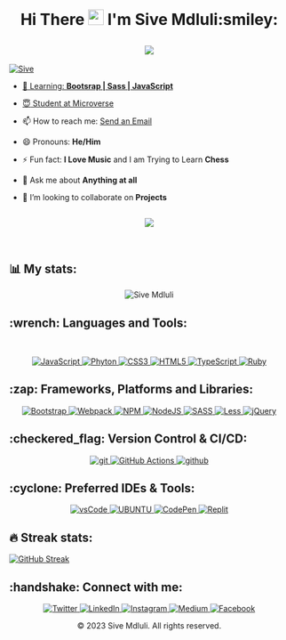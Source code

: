<h1 align="center">Hi There <img src="https://media.giphy.com/media/hvRJCLFzcasrR4ia7z/giphy.gif" width="28">  I'm Sive Mdluli:smiley:</h1>
<h2 align="center">
  <a href="https://github.com/DenverCoder1/readme-typing-svg"><img src="https://readme-typing-svg.demolab.com/?lines=Full-Stack%20Web%20Developer;Enrolled%20at%20Microverse&font=Fira%20Code&center=true&width=440&height=45&color=9867C5&vCenter=true&size=30&pause=1000"></h2>
  
  <p align="left"> <img src="https://komarev.com/ghpvc/?username=SiveMdluli&label=Profile%20views&color=4E2A84&style=flat-cube" alt="Sive" /></p>
  
  - 🌱 Learning: **Bootsrap | Sass | JavaScript**
  
- :innocent: Student at  [Microverse](https://www.microverse.org/)

- 📫 How to reach me: [Send an Email](mdlulisive202@gmail.com)

- 😄 Pronouns: **He/Him**

- ⚡ Fun fact: **I Love Music** and I am Trying to Learn **Chess**

- 💬 Ask me about **Anything at all**

- 👯 I’m looking to collaborate on **Projects**

  <h2></h2>
<p align="center"><img align="center" src="https://github.com/mayankchaudhary26/Cool-Readme-ideas/blob/master/data/multi-screen.gif" /></p>
<br>
  
## 📊 My stats:
  <p align="center"> <img src="https://github-readme-stats.vercel.app/api?username=SiveMdluli&show_icons=true&theme=vision-friendly-dark" alt="Sive Mdluli" />
<br>
    
<h2 align="left">:wrench: Languages and Tools:</h2>
 <br>
<p align="center">
  <a href="https://www.javascript.com/" target="_blank">
    <img src="https://img.shields.io/badge/javascript-%23323330.svg?style=for-the-badge&logo=javascript&logoColor=%23F7DF1E"
      alt="JavaScript"/>
  </a>
   <a href="https://www.python.org/" target="_blank">
    <img src="https://img.shields.io/badge/python-3670A0?style=for-the-badge&logo=python&logoColor=ffdd54"
      alt="Phyton"/>
  </a>
  <a href="https://www.tutorialrepublic.com/css-tutorial/" target="_blank">
    <img src="https://img.shields.io/badge/css3-%231572B6.svg?style=for-the-badge&logo=css3&logoColor=white"
      alt="CSS3"/>
  </a>
  <a href="https://www.w3.org/html/" target="_blank">
    <img src="https://img.shields.io/badge/html5-%23E34F26.svg?style=for-the-badge&logo=html5&logoColor=white"
      alt="HTML5"/>
  </a>
   <a href="https://www.typescriptlang.org/" target="_blank">
    <img src="https://img.shields.io/badge/typescript-%23007ACC.svg?style=for-the-badge&logo=typescript&logoColor=white"
      alt="TypeScript"/>
  </a>
   <a href="https://www.ruby-lang.org/en/" target="_blank">
    <img src="https://img.shields.io/badge/ruby-%23CC342D.svg?style=for-the-badge&logo=ruby&logoColor=white"
      alt="Ruby"/>
  </a>
</p>


<h2 align="left">:zap: Frameworks, Platforms and Libraries: </h2>
<p align="center">
  <a href="https://getbootstrap.com/" target="_blank">
    <img src="https://img.shields.io/badge/bootstrap-%23563D7C.svg?style=for-the-badge&logo=bootstrap&logoColor=white"
      alt="Bootstrap"/>
  </a>
  <a href="https://webpack.js.org/" target="_blank">
    <img src="https://img.shields.io/badge/webpack-%238DD6F9.svg?style=for-the-badge&logo=webpack&logoColor=black" alt="Webpack" />
  </a>
   <a href="https://www.npmjs.com/" target="_blank">
    <img src="https://img.shields.io/badge/NPM-%23000000.svg?style=for-the-badge&logo=npm&logoColor=white" alt="NPM" />
  </a>
     <a href="https://nodejs.org/en/" target="_blank">
    <img src="https://img.shields.io/badge/node.js-6DA55F?style=for-the-badge&logo=node.js&logoColor=white" alt="NodeJS" />
  </a>
     <a href="https://sass-lang.com/" target="_blank">
    <img src="https://img.shields.io/badge/SASS-hotpink.svg?style=for-the-badge&logo=SASS&logoColor=white)" alt="SASS" />
  </a>
     <a href="https://lesscss.org/" target="_blank">
    <img src="https://img.shields.io/badge/less-2B4C80?style=for-the-badge&logo=less&logoColor=white" alt="Less" />
  </a>
     <a href="https://jquery.com/" target="_blank">
    <img src="https://img.shields.io/badge/jquery-%230769AD.svg?style=for-the-badge&logo=jquery&logoColor=white" alt="jQuery" />
  </a>
</p>
<p>

 <h2 align="left">:checkered_flag: Version Control & CI/CD: </h2>
<p align="center">
  <a href="https://git-scm.com/" target="_blank">
    <img src="https://img.shields.io/badge/git-F05032.svg?style=for-the-badge&logo=git&logoColor=white"
      alt="git"/>
  </a>
  <a href="https://github.com/features/actions" target="_blank">
    <img src="https://img.shields.io/badge/github%20actions-%232671E5.svg?style=for-the-badge&logo=githubactions&logoColor=white" alt="GitHub Actions" />
  </a>
   <a href="https://github.com/" target="_blank">
    <img src="https://img.shields.io/badge/github-181717.svg?style=for-the-badge&logo=github&logoColor=white" alt="github" />
  </a>
</p>
<p>


 <h2 align="left">:cyclone: Preferred IDEs & Tools:</h2>
<p align="center"> 
  <a href="https://code.visualstudio.com/" target="_blank">
    <img src="https://img.shields.io/badge/vscode-007ACC.svg?style=for-the-badge&logo=visualstudiocode&logoColor=white" alt="vsCode"/> 
  </a>
  <a href="https://ubuntu.com/" target="_blank"> 
    <img src="https://img.shields.io/badge/Ubuntu-E95420?style=for-the-badge&logo=ubuntu&logoColor=white" alt="UBUNTU"/>
  </a>
  <a href="https://codepen.io/" target="_blank"> 
    <img src="https://img.shields.io/badge/CodePen-white?style=for-the-badge&logo=codepen&logoColor=black" alt="CodePen"/>
  </a>
    <a href="https://replit.com/" target="_blank"> 
    <img src="https://img.shields.io/badge/Replit-DD1200?style=for-the-badge&logo=Replit&logoColor=white" alt="Replit"/>
  </a> 
</p>

  ## 🔥 Streak stats:
[![GitHub Streak](http://github-readme-streak-stats.herokuapp.com?user=SiveMdluli&theme=dark&background=000000)](https://git.io/streak-stats)

<!-- GitHub Readme Streak Stats - https://github.com/DenverCoder1/github-readme-streak-stats -->
<h2 align="left">:handshake: Connect with me:</h2>

<p align="center">
  <a href="https://twitter.com/SiveMdluli1" target="_blank">
    <img src="https://img.shields.io/badge/twitter-%231DA1F2.svg?&style=for-the-badge&logo=twitter&logoColor=white&color=301934" alt="Twitter"/>
  </a>
  <a href="https://www.linkedin.com/in/sive-mdluli-4a7373239/" target="_blank">
    <img src="https://img.shields.io/badge/linkedin-%230077B5.svg?&style=for-the-badge&logo=linkedin&logoColor=white&color=071A2C" alt="LinkedIn"/>
  </a>
  <a href="https://www.instagram.com/" target="_blank">
    <img src="https://img.shields.io/badge/instagram-%23E4405F.svg?&style=for-the-badge&logo=instagram&logoColor=white&color=301934" alt="Instagram"/>
  </a>
  <a href="https://medium.com/@mdlulisive202" target="_blank">
    <img src="https://img.shields.io/badge/medium-%2312100E.svg?&style=for-the-badge&logo=medium&logoColor=white&color=071A2C" alt="Medium"/>
  </a>
  <a href="https://www.facebook.com/sive.mdluli.71" target="_blank">
    <img src="https://img.shields.io/badge/facebook-%231877F2.svg?&style=for-the-badge&logo=facebook&logoColor=white&color=301934" alt="Facebook"/>
  </a>
</p>

<p align="center"> © 2023 Sive Mdluli. All rights reserved.</p>
